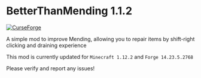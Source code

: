 BetterThanMending 1.1.2
=========
[![ CurseForge](http://cf.way2muchnoise.eu/264738.svg)](https://minecraft.curseforge.com/projects/better-than-mending)

A simple mod to improve Mending, allowing you to repair items by shift-right clicking and draining experience

This mod is currently updated for `Minecraft 1.12.2` and `Forge 14.23.5.2768`

Please verify and report any issues!
